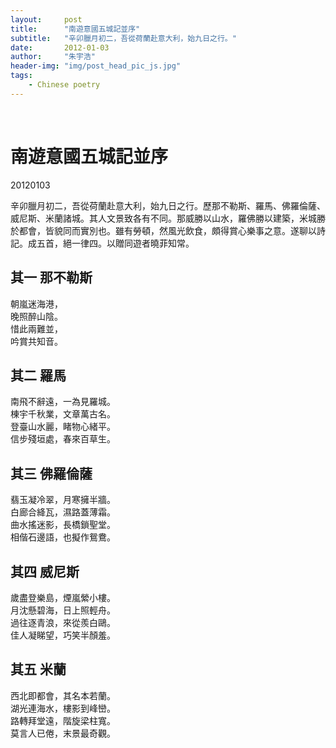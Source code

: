 ```yaml
---
layout:     post
title:      "南遊意國五城記並序"
subtitle:   "辛卯臘月初二，吾從荷蘭赴意大利，始九日之行。"
date:       2012-01-03
author:     "朱宇浩"
header-img: "img/post_head_pic_js.jpg"
tags:
    - Chinese poetry
---
```


​
# 南遊意國五城記並序
20120103

辛卯臘月初二，吾從荷蘭赴意大利，始九日之行。歷那不勒斯、羅馬、佛羅倫薩、威尼斯、米蘭諸城。其人文景致各有不同。那威勝以山水，羅佛勝以建築，米城勝於都會，皆貌同而實別也。雖有勞頓，然風光飲食，頗得賞心樂事之意。遂聊以詩記。成五首，絕一律四。以贈同遊者曉菲知常。

## 其一 那不勒斯
朝嵐迷海港，  
晚照醉山陰。  
惜此兩難並，  
吟賞共知音。  

## 其二 羅馬
南飛不辭遠，一為見羅城。  
棟宇千秋業，文章萬古名。  
登臺山水麗，睹物心緒平。  
信步殘垣處，春來百草生。

## 其三 佛羅倫薩
翡玉凝冷翠，月寒擁半牆。  
白廊合絳瓦，濕路蓋薄霜。  
曲水搖迷影，長橋鎖聖堂。  
相偕石邊語，也擬作鴛鴦。

## 其四 威尼斯
歲盡登樂島，煙嵐縈小樓。  
月沈懸碧海，日上照輕舟。  
過往逐青浪，來從羨白鷗。  
佳人凝睇望，巧笑半顏羞。

## 其五 米蘭
西北即都會，其名本若蘭。  
湖光連海水，樓影到峰巒。  
路轉拜堂遠，階旋梁柱寬。  
莫言人已倦，末景最奇觀。
